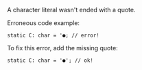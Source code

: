 A character literal wasn't ended with a quote.

Erroneous code example:

```compile_fail,E0762
static C: char = '●; // error!
```

To fix this error, add the missing quote:

```
static C: char = '●'; // ok!
```
